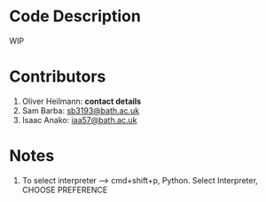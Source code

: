 # Code Description
WIP

# Contributors
1) Oliver Heilmann: __contact details__
2) Sam Barba: sb3193@bath.ac.uk
3) Isaac Anako: iaa57@bath.ac.uk

# Notes
1) To select interpreter --> cmd+shift+p, Python. Select Interpreter, CHOOSE PREFERENCE